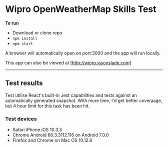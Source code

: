 # Wipro OpenWeatherMap Skills Test

**To run**
* Download or clone repo
* `npm install`
* `npm start`

A browser will automatically open on port:3000 and the app will run locally.

This app can also be viewed at [http://wipro.jasonslade.com]
 
---

## Test results
Test utilise React's built-in Jest capabilities and tests against an
automatically generated snapshot.  With more time, I'd get better coveraage, but 4 hour limit for this task has been hit.

### Test devices
* Safari iPhone iOS 10.3.3
* Chrome Android 60.3.3112.116 on Android 7.0.0
* Firefox and Chrome on Mac OS 10.12.6





